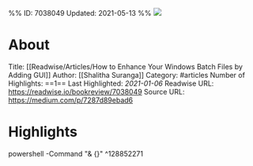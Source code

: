 %%
ID: 7038049
Updated: 2021-05-13
%%
![](https://readwise-assets.s3.amazonaws.com/static/images/article0.00998d930354.png)

# About
Title: [[Readwise/Articles/How to Enhance Your Windows Batch Files by Adding GUI]]
Author: [[Shalitha Suranga]]
Category: #articles
Number of Highlights: ==1==
Last Highlighted: *2021-01-06*
Readwise URL: https://readwise.io/bookreview/7038049
Source URL: https://medium.com/p/7287d89ebad6


# Highlights 
powershell -Command "& {<PowerShell code-block goes here>}"  ^128852271

